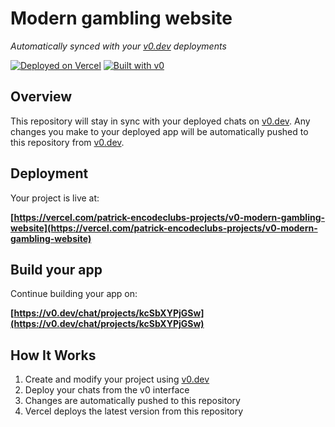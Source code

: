 # Modern gambling website

*Automatically synced with your [v0.dev](https://v0.dev) deployments*

[![Deployed on Vercel](https://img.shields.io/badge/Deployed%20on-Vercel-black?style=for-the-badge&logo=vercel)](https://vercel.com/patrick-encodeclubs-projects/v0-modern-gambling-website)
[![Built with v0](https://img.shields.io/badge/Built%20with-v0.dev-black?style=for-the-badge)](https://v0.dev/chat/projects/kcSbXYPjGSw)

## Overview

This repository will stay in sync with your deployed chats on [v0.dev](https://v0.dev).
Any changes you make to your deployed app will be automatically pushed to this repository from [v0.dev](https://v0.dev).

## Deployment

Your project is live at:

**[https://vercel.com/patrick-encodeclubs-projects/v0-modern-gambling-website](https://vercel.com/patrick-encodeclubs-projects/v0-modern-gambling-website)**

## Build your app

Continue building your app on:

**[https://v0.dev/chat/projects/kcSbXYPjGSw](https://v0.dev/chat/projects/kcSbXYPjGSw)**

## How It Works

1. Create and modify your project using [v0.dev](https://v0.dev)
2. Deploy your chats from the v0 interface
3. Changes are automatically pushed to this repository
4. Vercel deploys the latest version from this repository